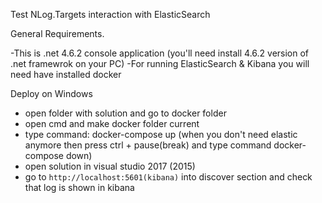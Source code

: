 Test NLog.Targets interaction with ElasticSearch

 General Requirements.

-This is .net 4.6.2 console application (you'll need install 4.6.2 version of .net framewrok on your PC) 
-For running ElasticSearch & Kibana you will need have installed docker

 Deploy on Windows

- open folder with solution and go to docker folder
- open cmd and make docker folder current
- type command: docker-compose up (when you don't need elastic anymore then press ctrl + pause(break) and type command docker-compose down)
- open solution in visual studio 2017 (2015)
- go to `http://localhost:5601(kibana)` into discover section and check that log is shown in kibana
